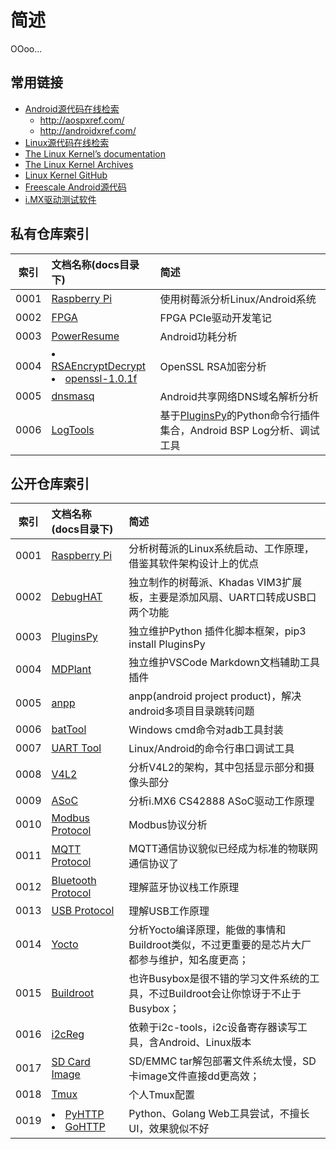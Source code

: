 # 简述

OOoo...


## 常用链接

* [Android源代码在线检索](https://cs.android.com/)
  * http://aospxref.com/
  * http://androidxref.com/
* [Linux源代码在线检索](https://elixir.bootlin.com/linux/latest/source)
* [The Linux Kernel’s documentation](https://www.kernel.org/doc/html/latest/)
* [The Linux Kernel Archives](https://www.kernel.org/)
* [Linux Kernel GitHub](https://github.com/torvalds/linux)
* [Freescale Android源代码](https://source.codeaurora.org/external/imx)
* [i.MX驱动测试软件](https://source.codeaurora.org/external/imx/imx-test/)


## 私有仓库索引

索引 | 文档名称(docs目录下) | 简述
-----|:------|:-----
0001 | [Raspberry Pi](https://github.com/ZengjfOS/RaspberryPi)                  | 使用树莓派分析Linux/Android系统
0002 | [FPGA](https://github.com/ZengjfOS/FPGA)                                 | FPGA PCIe驱动开发笔记
0003 | [PowerResume](https://github.com/ZengjfOS/PowerResume)                   | Android功耗分析
0004 | <li>[RSAEncryptDecrypt](https://github.com/ZengjfOS/RSAEncryptDecrypt)<br><li>[openssl-1.0.1f](https://github.com/ZengjfOS/RaspberryPi/tree/openssl-1.0.1f)                   | OpenSSL RSA加密分析
0005 | [dnsmasq](https://github.com/ZengjfOS/RaspberryPi/tree/dnsmasq)          | Android共享网络DNS域名解析分析
0006 | [LogTools](https://github.com/ZengjfOS/LogTools)                         | 基于[PluginsPy](https://pypi.org/project/PluginsPy/)的Python命令行插件集合，Android BSP Log分析、调试工具


## 公开仓库索引

索引 | 文档名称(docs目录下) | 简述
-----|:------|:-----
0001 | [Raspberry Pi](https://github.com/LowLevelOfLogic/RaspberryPi)           | 分析树莓派的Linux系统启动、工作原理，借鉴其软件架构设计上的优点
0002 | [DebugHAT](https://github.com/ZengjfOS/DebugHAT)                         | 独立制作的树莓派、Khadas VIM3扩展板，主要是添加风扇、UART口转成USB口两个功能
0003 | [PluginsPy](https://pypi.org/project/PluginsPy/)                         | 独立维护Python 插件化脚本框架，pip3 install PluginsPy
0004 | [MDPlant](https://github.com/ZengjfOS/MDPlant)                           | 独立维护VSCode Markdown文档辅助工具插件
0005 | [anpp](https://github.com/ZengjfOS/anpp)                                 | anpp(android project product)，解决android多项目目录跳转问题
0006 | [batTool](https://github.com/ZengjfOS/batTool)                           | Windows cmd命令对adb工具封装
0007 | [UART Tool](https://github.com/ZengjfOS/UartRS)                          | Linux/Android的命令行串口调试工具
0008 | [V4L2](https://github.com/ZengjfOS/V4L2)                                 | 分析V4L2的架构，其中包括显示部分和摄像头部分
0009 | [ASoC](https://github.com/ZengjfOS/ASoC)                                 | 分析i.MX6 CS42888 ASoC驱动工作原理
0010 | [Modbus Protocol](https://github.com/ZengjfOS/Modbus_TCP)                | Modbus协议分析
0011 | [MQTT Protocol](https://github.com/ZengjfOS/MQTTClient4Android)          | MQTT通信协议貌似已经成为标准的物联网通信协议了
0012 | [Bluetooth Protocol](https://github.com/ZengjfOS/Bluetooth)              | 理解蓝牙协议栈工作原理
0013 | [USB Protocol](https://github.com/ZengjfOS/USB)                          | 理解USB工作原理
0014 | [Yocto](https://github.com/ZengjfOS/Yocto)                               | 分析Yocto编译原理，能做的事情和Buildroot类似，不过更重要的是芯片大厂都参与维护，知名度更高；
0015 | [Buildroot](https://github.com/ZengjfOS/Buildroot)                       | 也许Busybox是很不错的学习文件系统的工具，不过Buildroot会让你惊讶于不止于Busybox；
0016 | [i2cReg](https://github.com/ZengjfOS/i2cReg)                             | 依赖于i2c-tools，i2c设备寄存器读写工具，含Android、Linux版本
0017 | [SD Card Image](https://github.com/ZengjfOS/mksdimg)                     | SD/EMMC tar解包部署文件系统太慢，SD卡image文件直接dd更高效；
0018 | [Tmux](https://github.com/ZengjfOS/Tmux)                                 | 个人Tmux配置
0019 | <li>[PyHTTP](https://github.com/ZengjfOS/PyHTTP)<br><li>[GoHTTP](https://github.com/ZengjfOS/GoHTTP)      | Python、Golang Web工具尝试，不擅长UI，效果貌似不好
